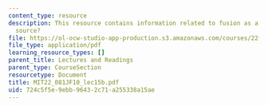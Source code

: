 ```yaml
---
content_type: resource
description: This resource contains information related to fusion as a future energy
  source?
file: https://ol-ocw-studio-app-production.s3.amazonaws.com/courses/22-081j-introduction-to-sustainable-energy-fall-2010/724c5f5e9ebb96432c71a255338a15ae_MIT22_081JF10_lec15b.pdf
file_type: application/pdf
learning_resource_types: []
parent_title: Lectures and Readings
parent_type: CourseSection
resourcetype: Document
title: MIT22_081JF10_lec15b.pdf
uid: 724c5f5e-9ebb-9643-2c71-a255338a15ae
---
```

